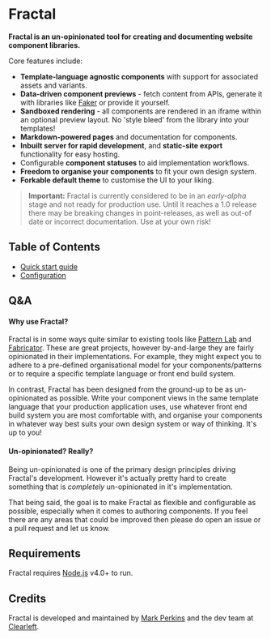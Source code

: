 # Fractal

**Fractal is an un-opinionated tool for creating and documenting website component libraries.**

Core features include:

* **Template-language agnostic components** with support for associated assets and variants.
* **Data-driven component previews** - fetch content from APIs, generate it with libraries like [Faker](https://github.com/marak/Faker.js/) or provide it yourself.
* **Sandboxed rendering** - all components are rendered in an iframe within an optional preview layout. No 'style bleed' from the library into your templates!
* **Markdown-powered pages** and documentation for components.
* **Inbuilt server for rapid development**, and **static-site export** functionality for easy hosting.
* Configurable **component statuses** to aid implementation workflows.
* **Freedom to organise your components** to fit your own design system.
* **Forkable default theme** to customise the UI to your liking.

> **Important:** Fractal is currently considered to be in an _early-alpha_ stage and not ready for production use. Until it reaches a 1.0 release there may be breaking changes in point-releases, as well as out-of date or incorrect documentation. Use at your own risk!

## Table of Contents

* [Quick start guide](/docs/quick-start.md)
* [Configuration](/docs/configuration.md)

## Q&A

#### Why use Fractal?

Fractal is in some ways quite similar to existing tools like [Pattern Lab](http://patternlab.io/) and [Fabricator](http://fbrctr.github.io/). These are great projects, however by-and-large they are fairly opinionated in their implementations. For example, they might expect you to adhere to a pre-defined organisational model for your components/patterns or to require a specific template language or front end build system.

In contrast, Fractal has been designed from the ground-up to be as un-opinionated as possible. Write your component views in the same template language that your production application uses, use whatever front end build system you are most comfortable with, and organise your components in whatever way best suits your own design system or way of thinking. It's up to you!

#### Un-opinionated? Really?

Being un-opinionated is one of the primary design principles driving Fractal's development. However it's actually pretty hard to create something that is _completely_ un-opinionated in it's implementation.

That being said, the goal is to make Fractal as flexible and configurable as possible, especially when it comes to authoring components. If you feel there are any areas that could be improved then please do open an issue or a pull request and let us know.

## Requirements

Fractal requires [Node.js](https://nodejs.org) v4.0+ to run.

## Credits

Fractal is developed and maintained by [Mark Perkins](http://github.com/allmarkedup) and the dev team at [Clearleft](http://clearleft.com).
